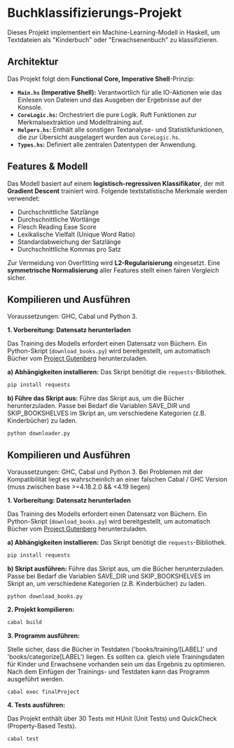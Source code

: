 # Buchklassifizierungs-Projekt

Dieses Projekt implementiert ein Machine-Learning-Modell in Haskell, um Textdateien als "Kinderbuch" oder "Erwachsenenbuch" zu klassifizieren.

## Architektur

Das Projekt folgt dem **Functional Core, Imperative Shell**-Prinzip:
- **`Main.hs` (Imperative Shell):** Verantwortlich für alle IO-Aktionen wie das Einlesen von Dateien und das Ausgeben der Ergebnisse auf der Konsole.
- **`CoreLogic.hs`:** Orchestriert die pure Logik. Ruft Funktionen zur Merkmalsextraktion und Modelltraining auf.
-   **`Helpers.hs`:** Enthält alle sonstigen Textanalyse- und Statistikfunktionen, die zur Übersicht ausgelagert wurden aus `CoreLogic.hs`.
- **`Types.hs`:** Definiert alle zentralen Datentypen der Anwendung.

## Features & Modell

Das Modell basiert auf einem **logistisch-regressiven Klassifikator**, der mit **Gradient Descent** trainiert wird. Folgende textstatistische Merkmale werden verwendet:
- Durchschnittliche Satzlänge
- Durchschnittliche Wortlänge
- Flesch Reading Ease Score
- Lexikalische Vielfalt (Unique Word Ratio)
- Standardabweichung der Satzlänge
- Durchschnittliche Kommas pro Satz

Zur Vermeidung von Overfitting wird **L2-Regularisierung** eingesetzt. Eine **symmetrische Normalisierung** aller Features stellt einen fairen Vergleich sicher.

## Kompilieren und Ausführen

Voraussetzungen: GHC, Cabal und Python 3.

**1. Vorbereitung: Datensatz herunterladen**

Das Training des Modells erfordert einen Datensatz von Büchern. Ein Python-Skript (`download_books.py`) wird bereitgestellt, um automatisch Bücher vom [Project Gutenberg](https://www.gutenberg.org/) herunterzuladen.

**a) Abhängigkeiten installieren:**
Das Skript benötigt die `requests`-Bibliothek.
```bash
pip install requests
```
**b) Führe das Skript aus:**
Führe das Skript aus, um die Bücher herunterzuladen. Passe bei Bedarf die Variablen SAVE_DIR und SKIP_BOOKSHELVES im Skript an, um verschiedene Kategorien (z.B. Kinderbücher) zu laden.

```
python downloader.py
```
## Kompilieren und Ausführen

Voraussetzungen: GHC, Cabal und Python 3.
Bei Problemen mit der Kompatibilität liegt es wahrscheinlich an einer falschen Cabal / GHC Version (muss zwischen base >=4.18.2.0 && <4.19 liegen)

**1. Vorbereitung: Datensatz herunterladen**

Das Training des Modells erfordert einen Datensatz von Büchern. Ein Python-Skript (`download_books.py`) wird bereitgestellt, um automatisch Bücher vom [Project Gutenberg](https://www.gutenberg.org/) herunterzuladen.

**a) Abhängigkeiten installieren:**
Das Skript benötigt die `requests`-Bibliothek.
```bash
pip install requests
```
**b) Skript ausführen:**
Führe das Skript aus, um die Bücher herunterzuladen. Passe bei Bedarf die Variablen SAVE_DIR und SKIP_BOOKSHELVES im Skript an, um verschiedene Kategorien (z.B. Kinderbücher) zu laden.

```
python download_books.py
```

**2. Projekt kompilieren:**
```bash
cabal build
```

**3. Programm ausführen:**

Stelle sicher, dass die Bücher in Testdaten ('books/training/[LABEL]' und 'books/categorize[LABEL') liegen.
Es sollten ca. gleich viele Trainingsdaten für Kinder und Erwachsene vorhanden sein um das Ergebnis zu optimieren.
Nach dem Einfügen der Trainings- und Testdaten kann das Programm ausgeführt werden.

```
cabal exec finalProject
```

**4. Tests ausführen:**

Das Projekt enthält über 30 Tests mit HUnit (Unit Tests) und QuickCheck (Property-Based Tests).

```
cabal test
```


